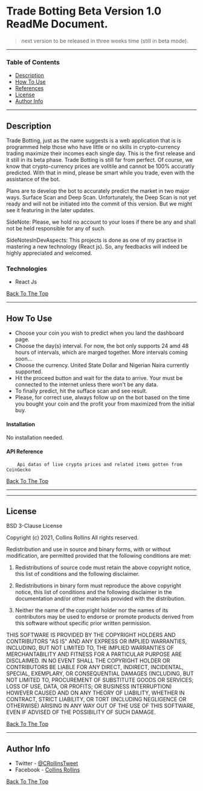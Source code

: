 # Trade Botting Beta Version 1.0 ReadMe Document.

> next version to be released in three weeks time (still in beta mode).

---

### Table of Contents


- [Description](#description)
- [How To Use](#how-to-use)
- [References](#references)
- [License](#license)
- [Author Info](#author-info)

---

## Description

Trade Botting, just as the name suggests is a web application that is is programmed help those who have little or no skills in crypto-currency trading maximize their incomes each single day. This is the first release and it still in its beta phase. Trade Botting is still far from perfect. Of course, we know that crypto-currency prices are volitile and cannot be 100% accuratly predicted. With that in mind, please be smart while you trade, even with the assistance of the bot. 

Plans are to develop the bot to accurately predict the market in two major ways. Surface Scan and Deep Scan. Unfortunately, the Deep Scan is not yet ready and will not be initiated into the commit of this version. But we might see it featuring in the later updates.

SideNote: Please, we hold no account to your loses if there be any and shall not be held responsible for any of such.

SideNotesInDevAspects: This projects is done as one of my practise in mastering a new technology (React js). So, any feedbacks will indeed be highly appreciated and welcomed. 



### Technologies

- React Js

[Back To The Top](#trade-botting-ReadMe)

---

## How To Use
- Choose your coin you wish to predict when you land the dashboard page.
- Choose the day(s) interval. For now, the bot only supports 24 amd 48 hours of intervals, which are marged together. More intervals coming soon...
- Choose the currency. United State Dollar and Nigerian Naira currently supported.
- Hit the proceed button and wait for the data to arrive. Your must be connected to the internet unless there won't be any data.
- To finally predict, hit the sufface scan and see result.
- Please, for correct use, always follow up on the bot based on the time you bought your coin and the profit your from maximized from the initial buy.



#### Installation
No installation needed.


#### API Reference

```
    Api datas of live crypto prices and related items gotten from CoinGecko
```
[Back To The Top](#trade-botting-ReadMe)

---

<!-- ## References
[Back To The Top](#read-me-template) -->

---

## License

BSD 3-Clause License

Copyright (c) 2021, Collins Rollins 
All rights reserved.

Redistribution and use in source and binary forms, with or without
modification, are permitted provided that the following conditions are met:

1. Redistributions of source code must retain the above copyright notice, this
   list of conditions and the following disclaimer.

2. Redistributions in binary form must reproduce the above copyright notice,
   this list of conditions and the following disclaimer in the documentation
   and/or other materials provided with the distribution.

3. Neither the name of the copyright holder nor the names of its
   contributors may be used to endorse or promote products derived from
   this software without specific prior written permission.

THIS SOFTWARE IS PROVIDED BY THE COPYRIGHT HOLDERS AND CONTRIBUTORS "AS IS"
AND ANY EXPRESS OR IMPLIED WARRANTIES, INCLUDING, BUT NOT LIMITED TO, THE
IMPLIED WARRANTIES OF MERCHANTABILITY AND FITNESS FOR A PARTICULAR PURPOSE ARE
DISCLAIMED. IN NO EVENT SHALL THE COPYRIGHT HOLDER OR CONTRIBUTORS BE LIABLE
FOR ANY DIRECT, INDIRECT, INCIDENTAL, SPECIAL, EXEMPLARY, OR CONSEQUENTIAL
DAMAGES (INCLUDING, BUT NOT LIMITED TO, PROCUREMENT OF SUBSTITUTE GOODS OR
SERVICES; LOSS OF USE, DATA, OR PROFITS; OR BUSINESS INTERRUPTION) HOWEVER
CAUSED AND ON ANY THEORY OF LIABILITY, WHETHER IN CONTRACT, STRICT LIABILITY,
OR TORT (INCLUDING NEGLIGENCE OR OTHERWISE) ARISING IN ANY WAY OUT OF THE USE
OF THIS SOFTWARE, EVEN IF ADVISED OF THE POSSIBILITY OF SUCH DAMAGE.

[Back To The Top](#trade-botting-ReadMe)

---

## Author Info

- Twitter - [@CRollinsTweet](https://twitter.com/CRollinsTweet)
- Facebook - [Collins Rollins](https://www.facebook.com/collinsrollins.07)

[Back To The Top](#trade-botting-ReadMe)
